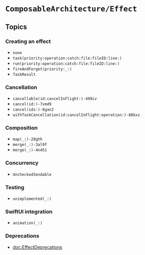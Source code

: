 # ``ComposableArchitecture/Effect``

## Topics

### Creating an effect

- ``none``
- ``task(priority:operation:catch:file:fileID:line:)``
- ``run(priority:operation:catch:file:fileID:line:)``
- ``fireAndForget(priority:_:)``
- ``TaskResult``

### Cancellation

- ``cancellable(id:cancelInFlight:)-499iv``
- ``cancel(id:)-7vmd9``
- ``cancel(ids:)-8gan2``
- ``withTaskCancellation(id:cancelInFlight:operation:)-88kxz``

### Composition

- ``map(_:)-28ghh``
- ``merge(_:)-3al9f``
- ``merge(_:)-4n451``

### Concurrency

- ``UncheckedSendable``

### Testing

- ``unimplemented(_:)``

### SwiftUI integration

- ``animation(_:)``

### Deprecations

- <doc:EffectDeprecations>
